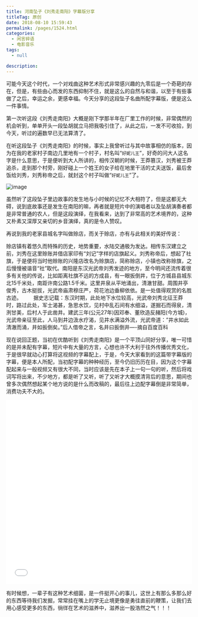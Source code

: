 ```yaml
---
title: 河南坠子《刘秀走南阳》字幕版分享
titleTag: 原创
date: 2018-08-10 15:59:43
permalink: /pages/1524.html
categories:
  - 闲言碎语
  - 电影音乐
tags:
  - null

description:
---
```


可能今天这个时代，一个对戏曲这种艺术形式非常感兴趣的九零后是一个奇葩的存在，但是，有些由心而发的东西抑制不住，就是这么的自然与和谐，以至于有些事做了之后，幸运之余，更感幸福。今天分享的这段坠子名曲所配字幕版，便是这么一件事情。

第一次听这段《刘秀走南阳》大概是刚下学那半年在厂里工作的时候，非常偶然的机会听到，单单开头一段坠胡就立马把我吸引住了，从此之后，一发不可收拾，到今天，听过的遍数早已无法算清了。

在听这段坠子《刘秀走南阳》的时候，事实上我曾听过与其中故事相仿的版本，因为在我的老家村子南边几里地有一个村子，村名叫“`好妮儿王`”，好奇的问大人这名字是什么意思，于是便听到大人所讲的，相传汉朝的时候，王莽篡汉，刘秀被王莽追杀，走到那个村旁，刚好碰上一个姓王的女子给在地里干活的丈夫送饭，最后舍饭给刘秀，刘秀称帝之后，就封这个村子叫做“`好妮儿王`”了。

![image](http://t.eryajf.net/imgs/2021/09/9bac1fc0f8663095.jpg)

虽然听了这段坠子里边故事的发生地与小时候的记忆不大相符了，但是这都无大碍，说到底故事还是发生在南阳的嘛，再者就是短片中的演唱者以及坠胡演奏者都是非常普通的农人，但是这段演绎，在我看来，达到了非常高的艺术境界的，这种又朴素又深厚又亲切的乡音演绎，真的是令人赞叹。

再说到我的老家县城名字叫做赊店，而关于赊店，亦有与此相关的美好传说：

赊店镇有着悠久而特殊的历史，地势重要，水陆交通极为发达。相传东汉建立之前，刘秀在这里赊账并借店家印有“刘记”字样的店旗起义。刘秀称帝后，想起了社旗，于是便将当时他赊账的兴隆店改名为赊旗店，简称赊店，小镇也改称赊旗，之后慢慢被谐音“社”取代。南阳是东汉光武帝刘秀发迹的地方，至今明间还流传着很多有关他的传说，比如距离社旗不远的方成县，有一眼扳倒井，位于方城县县城东北15千米处，南距许南公路1.5千米。这里井泉从平地涌出，清澈甘甜。周围井亭俊秀，古木挺拔，光武帝庙肃穆庄严，荷花池边垂柳依依。是一处值得观赏的名胜古迹。
　　据史志记载：东汉时期，此处地下水位较高，光武帝刘秀北征王莽时，路过此处，军士渴甚，急思水饮，见村中乱石间有水细溢，遂掘石而得泉，清洌甘美，后村人于此凿井。建武三年(公元27年)因邓奉、董欣造反赭阳(今方城)，光武帝亲征至此，人马到井边汲水疗渴，见井水满溢外流，光武帝道：”井水如此清澈而涌，井如扳倒矣。”后人借帝之言，名井曰扳倒井—-摘自百度百科

现在说回正题，当初在优酷听到《刘秀走南阳》是一个平顶山同好分享，唯一可惜的是并未配有字幕，短片中有大量的方言，心想也许不大利于往外传播优秀文化，于是很早就动心打算将这视频的字幕配上，于是，今天大家看到的这篇带字幕版的字幕，便是本人所配，当初配字幕的种种经历，至今仍旧历历在目，因为这个字幕配起来与一般视频又有很大不同，当时应该是先在本子上一句一句的听，然后将戏词写将出来，不少地方，都是听了又听，听了又听才大概摸清背后的意思，期间也曾多次偶然想起某个地方说的是什么而改稿的，最后往上边配字幕倒是非常简单，消费功夫不大的。

<iframe src="//player.bilibili.com/player.html?aid=973692154&bvid=BV1b44y1B7KV&cid=356522115&page=1&high_quality=1" scrolling="no" border="0" style="border:0;width:100%;height:auto;min-height:500px;"  frameborder="no" framespacing="0" allowfullscreen="true"> </iframe>

有时候想，一辈子有这种艺术细菌，是一件挺开心的事儿，这世上有那么多那么好的东西等待我们发掘，常常挂在嘴上的学无止境更像是勇往直前的鞭策，让我们去用心感受更多的东西，徜徉在艺术的滋养中，滋养出一股浩然之气！！！
